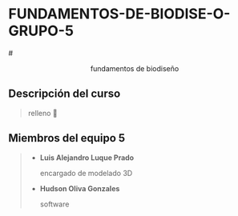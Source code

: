 
# FUNDAMENTOS-DE-BIODISE-O-GRUPO-5
#<p align="center" > fundamentos de biodiseño</p>

## Descripción del curso 

>relleno 🎱
>
## Miembros del equipo 5

> * **Luis Alejandro Luque Prado**
>
>   encargado de modelado 3D
>
> * **Hudson Oliva Gonzales**
>   
>   software

